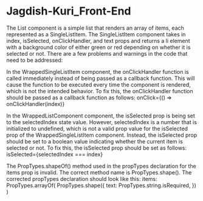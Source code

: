 # Jagdish-Kuri_Front-End
The List component is a simple list that renders an array of items, each represented as a SingleListItem. The SingleListItem component takes in index, isSelected, onClickHandler, and text props and returns a li element with a background color of either green or red depending on whether it is selected or not.
There are a few problems and warnings in the code that need to be addressed:

In the WrappedSingleListItem component, the onClickHandler function is called immediately instead of being passed as a callback function. This will cause the function to be executed every time the component is rendered, which is not the intended behavior. To fix this, the onClickHandler function should be passed as a callback function as follows:
onClick={() => onClickHandler(index)}

In the WrappedListComponent component, the isSelected prop is being set to the selectedIndex state value. However, selectedIndex is a number that is initialized to undefined, which is not a valid prop value for the isSelected prop of the WrappedSingleListItem component. Instead, the isSelected prop should be set to a boolean value indicating whether the current item is selected or not. To fix this, the isSelected prop should be set as follows:
isSelected={selectedIndex === index}

The PropTypes.shapeOf() method used in the propTypes declaration for the items prop is invalid. The correct method name is PropTypes.shape(). The corrected propTypes declaration should look like this:
items: PropTypes.arrayOf(
  PropTypes.shape({
    text: PropTypes.string.isRequired,
  })
)
